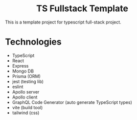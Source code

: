 <h1 align="center">TS Fullstack Template</h1>

This is a template project for typescript full-stack project.

# Technologies
- TypeScript
- React
- Express
- Mongo DB
- Prisma (ORM)
- jest (testing lib)
- eslint
- Apollo server
- Apollo client
- GraphQL Code Generator (auto generate TypeScript types)
- vite (build tool)
- tailwind (css)
